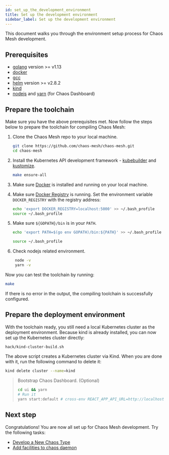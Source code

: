 ```yaml
---
id: set_up_the_development_environment
title: Set up the development environment
sidebar_label: Set up the development environment
---
```


This document walks you through the environment setup process for Chaos Mesh development.

## Prerequisites

- [golang](https://golang.org/dl/) version >= v1.13
- [docker](https://www.docker.com/)
- [gcc](https://gcc.gnu.org/)
- [helm](https://helm.sh/) version >= v2.8.2
- [kind](https://github.com/kubernetes-sigs/kind)
- [nodejs](https://nodejs.org/en/) and [yarn](https://yarnpkg.com/lang/en/) (for Chaos Dashboard)

## Prepare the toolchain

Make sure you have the above prerequisites met. Now follow the steps below to prepare the toolchain for compiling Chaos Mesh:

1. Clone the Chaos Mesh repo to your local machine.

   ```bash
   git clone https://github.com/chaos-mesh/chaos-mesh.git
   cd chaos-mesh
   ```

2. Install the Kubernetes API development framework - [kubebuilder](https://github.com/kubernetes-sigs/kubebuilder) and [kustomize](https://github.com/kubernetes-sigs/kustomize).

   ```bash
   make ensure-all
   ```

3. Make sure [Docker](https://docs.docker.com/install/) is installed and running on your local machine.

4. Make sure [Docker Registry](https://docs.docker.com/registry/) is running. Set the environment variable `DOCKER_REGISTRY` with the registry address:

   ```bash
   echo 'export DOCKER_REGISTRY=localhost:5000' >> ~/.bash_profile
   source ~/.bash_profile
   ```

5. Make sure `${GOPATH}/bin` is in your `PATH`.

   ```bash
   echo 'export PATH=$(go env GOPATH)/bin:${PATH}' >> ~/.bash_profile
   ```

   ```bash
   source ~/.bash_profile
   ```

6. Check nodejs related environment.

   ```bash
    node -v
    yarn -v
   ```

Now you can test the toolchain by running:

```bash
make
```

If there is no error in the output, the compiling toolchain is successfully configured.

## Prepare the deployment environment

With the toolchain ready, you still need a local Kubernetes cluster as the deployment environment. Because kind is already installed, you can now set up the Kubernetes cluster directly:

```bash
hack/kind-cluster-build.sh
```

The above script creates a Kubernetes cluster via Kind. When you are done with it, run the following command to delete it:

```bash
kind delete cluster --name=kind
```

> Bootstrap Chaos Dashboard. (Optional)
>
> ```bash
> cd ui && yarn
> # Run it
> yarn start:default # cross-env REACT_APP_API_URL=http://localhost:2333 BROWSER=none react-scripts start
> ```

## Next step

Congratulations! You are now all set up for Chaos Mesh development. Try the following tasks:

- [Develop a New Chaos Type](dev_hello_world.md)
- [Add facilities to chaos daemon](add_chaos_daemon.md)

